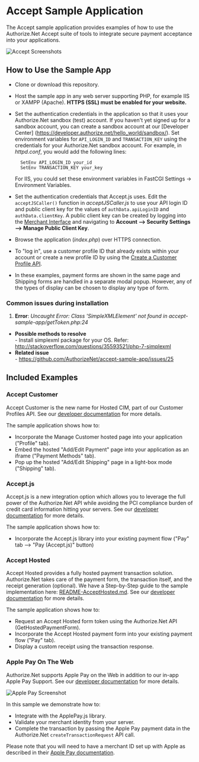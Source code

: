# Accept Sample Application
The Accept sample application provides examples of how to use the Authorize.Net Accept suite of tools to integrate secure payment acceptance into your applications.

![Accept Screenshots](screenshots/AcceptTrioScreenShots.png "Screenshots showing the Accept hosted forms.")

## How to Use the Sample App

+ Clone or download this repository.

+ Host the sample app in any web server supporting PHP, for example IIS or XAMPP (Apache). __HTTPS (SSL) must be enabled for your website.__

+ Set the authentication credentials in the application so that it uses your Authorize.Net sandbox (test) account. If you haven't yet signed up for a sandbox account, you can create a sandbox account at our [Developer Center] (https://developer.authorize.net/hello_world/sandbox/). Set environment variables for `API_LOGIN_ID` and `TRANSACTION_KEY` using the credentials for your Authorize.Net sandbox account. For example, in _httpd.conf_, you would add the following lines:

        SetEnv API_LOGIN_ID your_id
        SetEnv TRANSACTION_KEY your_key  

  For IIS, you could set these environment variables in FastCGI Settings -> Environment Variables.

+ Set the authentication credentials that Accept.js uses. Edit the `acceptJSCaller()` function in _acceptJSCaller.js_ to use your API login ID and public client key for the values of `authData.apiLoginID` and `authData.clientKey`. A public client key can be created by logging into the [Merchant Interface](https://sandbox.authorize.net/) and navigating to __Account --> Security Settings --> Manage Public Client Key__.

+ Browse the application (_index.php_) over HTTPS connection.

+ To "log in", use a customer profile ID that already exists within your account or create a new profile ID by using the [Create a Customer Profile API](http://developer.authorize.net/api/reference/index.html#customer-profiles-create-customer-profile).

+ In these examples, payment forms are shown in the same page and Shipping forms are handled in a separate modal popup. However, any of the types of display can be chosen to display any type of form.

### Common issues during installation
1.    **Error**: *Uncaught Error: Class 'SimpleXMLElement' not found in accept-sample-app/getToken.php:24*
+ **Possible methods to resolve** <br>
        - Install simplexml package for your OS. Refer: http://stackoverflow.com/questions/35593521/php-7-simplexml
+ **Related issue** <br>
        - https://github.com/AuthorizeNet/accept-sample-app/issues/25


## Included Examples

### Accept Customer
Accept Customer is the new name for Hosted CIM, part of our Customer Profiles API. See our [developer documentation](http://developer.authorize.net/api/reference/features/customer_profiles.html) for more details.

The sample application shows how to:  

* Incorporate the Manage Customer hosted page into your application ("Profile" tab).
* Embed the hosted "Add/Edit Payment" page into your application as an iframe ("Payment Methods" tab).  
* Pop up the hosted "Add/Edit Shipping" page in a light-box mode ("Shipping" tab).  


### Accept.js
Accept.js is a new integration option which allows you to leverage the full power of the Authorize.Net API while avoiding the PCI compliance burden of credit card information hitting your servers. See our [developer documentation](http://developer.authorize.net/api/reference/features/acceptjs.html) for more details.  

The sample application shows how to:  

* Incorporate the Accept.js library into your existing payment flow ("Pay" tab --> "Pay (Accept.js)" button)  


### Accept Hosted
Accept Hosted provides a fully hosted payment transaction solution. Authorize.Net takes care of the payment form, the transaction itself, and the receipt generation (optional).  We have a Step-by-Step guide to the sample implementation here: [README-AcceptHosted.md](README-AcceptHosted.md). See our [developer documentation](http://developer.authorize.net/api/reference/features/accept_hosted.html) for more details.

The sample application shows how to:  

*  Request an Accept Hosted form token using the Authorize.Net API (GetHostedPaymentForm).  
*  Incorporate the Accept Hosted payment form into your existing payment flow ("Pay" tab).  
*  Display a custom receipt using the transaction response.  


### Apple Pay On The Web
Authorize.Net supports Apple Pay on the Web in addition to our in-app Apple Pay Support. See our [developer documentation](http://developer.authorize.net/api/reference/features/in-app.html) for more details.   

![Apple Pay Screenshot](screenshots/apple-pay.png "Screenshots showing Apple Pay on the Web.")

In this sample we demonstrate how to:  

* Integrate with the ApplePay.js library.  
* Validate your merchant identity from your server.  
* Complete the transaction by passing the Apple Pay payment data in the Authorize.Net `createTransactionRequest` API call.  

Please note that you will need to have a merchant ID set up with Apple as described in their [Apple Pay documentation](https://developer.apple.com/reference/applepayjs/).
